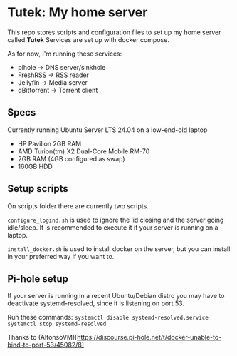 # Tutek: My home server 
This repo stores scripts and configuration files to set up my home server called **Tutek**
Services are set up with docker compose.

As for now, I'm running these services:
- pihole -> DNS server/sinkhole
- FreshRSS -> RSS reader
- Jellyfin -> Media server
- qBittorrent -> Torrent client

## Specs
Currently running Ubuntu Server LTS 24.04 on a low-end-old laptop
 
- HP Pavilion 2GB RAM
- AMD Turion(tm) X2 Dual-Core Mobile RM-70
- 2GB RAM (4GB configured as swap)
- 160GB HDD

## Setup scripts
On scripts folder there are currently two scripts.

`configure_logind.sh` is used to ignore the lid closing and the server going idle/sleep. It is recommended to execute it if your server is running on a laptop.

`install_docker.sh` is used to install docker on the server, but you can install in your preferred way if you want to.

## Pi-hole setup
If your server is running in a recent Ubuntu/Debian distro you may have to deactivate systemd-resolved, since it is listening on port 53.

Run these commands:
`systemctl disable systemd-resolved.service`
`systemctl stop systemd-resolved`

Thanks to (AlfonsoVM)[https://discourse.pi-hole.net/t/docker-unable-to-bind-to-port-53/45082/8]